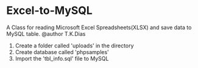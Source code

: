# Excel-to-MySQL
 A Class for reading Microsoft Excel Spreadsheets(XLSX) and save data to MySQL table.
 @author T.K.Dias


1) Create a folder called 'uploads' in the directory
2) Create database called 'phpsamples'
3) Import the 'tbl_info.sql' file to MySQL